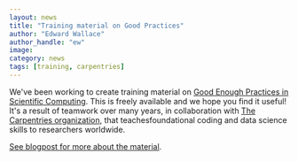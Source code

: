 ```yaml
---
layout: news
title: "Training material on Good Practices"
author: "Edward Wallace"
author_handle: "ew"
image: 
category: news
tags: [training, carpentries]
---
```


We've been working to create training material on [Good Enough Practices in Scientific Computing](https://carpentries-lab.github.io/good-enough-practices/index.html).
This is freely available and we hope you find it useful!
It's a result of teamwork over many years, in collaboration with [The Carpentries organization](https://carpentries.org), that teachesfoundational coding and data science skills to researchers worldwide.

[See blogpost for more about the material](https://carpentries.org/blog/2024/03/good-enough-practices-carpentries-lab/).
